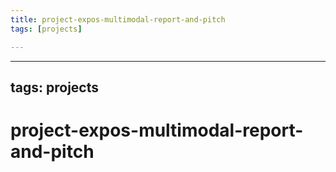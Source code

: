```yaml
---
title: project-expos-multimodal-report-and-pitch
tags: [projects]

---
```


---
tags: projects
---

# project-expos-multimodal-report-and-pitch